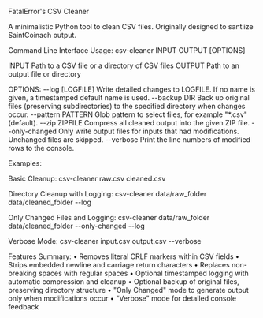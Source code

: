 FatalError's CSV Cleaner


A minimalistic Python tool to clean CSV files. Originally designed to santiize SaintCoinach output.


Command Line Interface Usage:
csv-cleaner INPUT OUTPUT [OPTIONS]

INPUT           Path to a CSV file or a directory of CSV files
OUTPUT          Path to an output file or directory

OPTIONS:
--log [LOGFILE]        Write detailed changes to LOGFILE. If no name is given, a timestamped default name is used.
--backup DIR           Back up original files (preserving subdirectories) to the specified directory when changes occur.
--pattern PATTERN      Glob pattern to select files, for example "*.csv" (default).
--zip ZIPFILE          Compress all cleaned output into the given ZIP file.
--only-changed         Only write output files for inputs that had modifications. Unchanged files are skipped.
--verbose              Print the line numbers of modified rows to the console.

Examples:

Basic Cleanup:
csv-cleaner raw.csv cleaned.csv

Directory Cleanup with Logging:
csv-cleaner data/raw_folder data/cleaned_folder --log

Only Changed Files and Logging:
csv-cleaner data/raw_folder data/cleaned_folder --only-changed --log

Verbose Mode:
csv-cleaner input.csv output.csv --verbose

Features Summary:
• Removes literal CRLF markers within CSV fields
• Strips embedded newline and carriage return characters
• Replaces non-breaking spaces with regular spaces
• Optional timestamped logging with automatic compression and cleanup
• Optional backup of original files, preserving directory structure
• "Only Changed" mode to generate output only when modifications occur
• "Verbose" mode for detailed console feedback